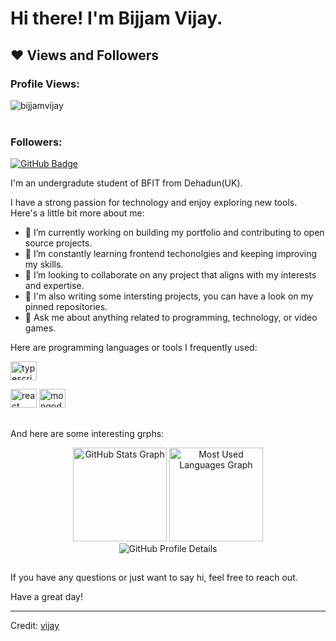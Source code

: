 
##


<!-- welcome message -->

# Hi there! I'm Bijjam Vijay.
## ❤ Views and Followers
<div>
    <h3>Profile Views:</h3>
    <img src="https://komarev.com/ghpvc/?username=bijjamvijay&label=Profile%20views&color=0e75b6&style=flat" alt="bijjamvijay" />
</div>

<br>
<h3>Followers:</h3>
<a href="https://github.com/bijjamvijayreddy?tab=followers">
    <img src="https://img.shields.io/github/followers/bijjamvijayreddy?label=Followers&style=social" alt="GitHub Badge">
</a>




<br/>

I'm an undergradute student of BFIT from Dehadun(UK).

I have a strong passion for technology and enjoy exploring new tools. Here's a little bit more about me:

- 🔭 I’m currently working on building my portfolio and contributing to open source projects.
- 🌱 I’m constantly learning frontend techonolgies and keeping improving my skills.
- 👯 I’m looking to collaborate on any project that aligns with my interests and expertise.
- 💼 I'm also writing some intersting projects, you can have a look on my pinned repositories.
- 💬 Ask me about anything related to programming, technology, or video games.


Here are programming languages or tools I frequently used:

<div>
  <img
    height="30"
    width="42"
    alt="typescript logo"
    src="https://cdn.jsdelivr.net/gh/devicons/devicon/icons/typescript/typescript-plain.svg"
  />
  
  <img
    height="30"
    width="42"
    alt="react logo"
    src="https://cdn.jsdelivr.net/gh/devicons/devicon/icons/react/react-original.svg"
  />
    <img
    height="30"
    width="42"
    alt="mongodb logo"
    src="https://cdn.jsdelivr.net/gh/devicons/devicon/icons/mongodb/mongodb-original.svg"
  />
 
  
</div>

##

And here are some interesting grphs:

<!-- grph -->
<div align="left">
 <div align="center">
  <img
    height="150"
    alt="GitHub Stats Graph"
    src="https://github-profile-summary-cards.vercel.app/api/cards/stats?username=bijjamvijayreddy&theme=vue"
  />
  <img
    height="150"
    alt="Most Used Languages Graph"
    src="https://github-profile-summary-cards.vercel.app/api/cards/most-commit-language?username=bijjamvijayreddy&theme=vue"
  />
  <br>
  <img
    alt="GitHub Profile Details"
    src="https://github-profile-summary-cards.vercel.app/api/cards/profile-details?username=bijjamvijayreddy&theme=vue"
  />
</div>


##

If you have any questions or just want to say hi, feel free to reach out.

Have a great day!

---
Credit: [vijay](https://github.com/bijjamvijayreddy)
